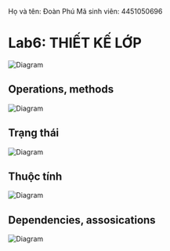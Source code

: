Họ và tên: Đoàn Phú   Mã sinh viên: 4451050696
# **Lab6: THIẾT KẾ LỚP**

![Diagram]()


## **Operations, methods**
![Diagram](https://www.planttext.com/api/plantuml/png/X5J1Rjim3BthAmYV720krgin1DsS5IYmOSKwO6T5uXmXiXH8SWfZs9Vji4_QBqoABLiktFgIKCya7yb7wT-VltVMKUFQHX9YJqA1qHO9SS99X4fIQz52qLkm5xGsj264iElvgRCEcqfgTe9V100kMd1mHjGrcc-jUgITqLBc6_8xXanefPKB_sYkeP-5TUy_DMUfEyGTrEZYuLwRc8Yrng1oU-gmXF2x2Q7-ApkYhu5HoLhfOO_aJZHOKSDB-3vOMpYtXXsfnQ-6eoddnotWG5X2fDwiDDNtz6Y4SaCRlVSLyOvLA2i_3_MLOwLJx4UgJlqOat0k33AtnxEsmhqI7ha7A4HptHwyQhJHhNBR2U38M-Q4LZO15OO20wSlTMro2M4SJI0CaGyy97toyr4rADfWmc6ffAPBlXzGuK_XR0BvxhvuIKCXCNKGVu-E2XcHVA40BpyzUF5MjYUVDBJqWd5URqyrzZrlCbX7tHhxGviJyf0tEWR6QFUbvzCs-RXKiNJfvWJ3s9Xk6c6j5-p3LShhZgTHWMq6z9HsWJEzeaN1zRCgTekNa2o1aDrcnIvxTtDpcus3VylJkqqRlUmuLZ5ScvLqB-LUIHf5U3rhdpQAJaO5-owBuaMt9JnxjU7GaV6PoHRSe0H_Pr5Sq98HAugvRYLu4tGmhNz4xr1n__3-1m00__y30000)


## **Trạng thái**
![Diagram](https://www.planttext.com/api/plantuml/png/b5NFQjim6B_xARxpe2-mmoWatLewHajp68mTF4L48hAKsNB1Z9rsw66ddNeQYrTs6GlRO32m6Jq8-XvwWht2Fbcn4rlkORdO2Vhz-_IJyhU-FSnqdEey4T6B1o_XuE0HdCm5ZIByMTFc7Tv4W9_czI4Ss_eADBFr1xa0Wi-Fi3GRme0fMvKwUXj5pKh7D66KB2y8e_EymPxkBOHNjlx4uQB8D4qcGf5bgzb7UV60YTlwNG8wZK7O-ZsoefMgB43S_RWhvSBPw6ESdyTK4tQKh8GgA9t6EaQcfsODSc7MnP0XX6ydSChCByo-mkKtV1oxJHBg-JIZFcprfO2vhR-3m71NEKXcFakuvEQhT752K3FYM91SeDXPN8ooQ6RM4iVZFD_3SPIcAct0zJM79UCuqm5DjpVxSjkjwJkOcGtAQMLAsOvZcAI7S0REKaLebk7NX4ez8Ea52A2XTxt3jgu7_Dvt8FhSrXiGvWygnXq3sXqiTAfFgAIfTq5SJH3z31kmsKL-dSVO46whstoCOCfJIlIKhbJ6zJYQiBp0aaiCXGVcfWiJQFiu8vPcs4a5brXmBbip-mSaW3I5KbWFgbtHJm9KVpD6yU66xCJR2Ftqtlzm8ZEyMduIOAv-4XOyLgwF_gGF1eDH-kX1Zia0q4yHGiC8z-r59x8z2ZlDOuKIeF4SQTpD0cygyqsofltjehqhvJp7EkEXAx6-AJxyf4lkBzXMpVloKgt7yuuR5hRwlNBNuJLtEdx5VuWSKZbt_mF_0000__y30000)

## **Thuộc tính**

![Diagram](https://www.planttext.com/api/plantuml/png/X5J1RjGm4BtdA-Q6XDGVw05LwXRK2rfHReY3iMTthJhsofaKHOWluy0dyGjundOQ9q7a4diyRzxp-Db_Vls-6qX56dlNVNdx5Mvkti6ZSTXrAKmeO_ZHGVfaU0jFqq3OmtTboVepd484fSc-ABB1Tp-xJlAuplq5zVEJlg0P1VavslCP8nhuDfKozoxevyhLvcVITGsPmrLDCJW7GrbWsZQJ-TyZwSj3VtLXGZmeKWd_I6-66MxKj0Ch-_mOg4ai8hT5iz0zCea1bc2gGegLRbEbMyhfqIMAeveILk8dpapz6aQjSHXEetFJF-0FCQQJk2r_0VBn26VjxvAXjBSbdQUleaiBfCFBPEOyni2oqhH7JmjySi92ynROYhKUz2kmgbqLptetZ2N0CZd2CbSvpFS1FSRChyL02LY74JNQ5pHxk8DDgtJ0QnWii-Kvc1BebPaloeOY2zvXhY5Gti0rMYy-arMMlq68EK8w3oHS2XVesXoxwBRTWcDlpAnb2-rki_vr1uuOqutlmRITeAZymCz0VW9Qr6e3goOkVBA5ROpIyixEhjMBgnVTAlxG9MJ4o7LzSTq_8OtH0mMm792wjNncpxMhebeOlGvZEWT-rfG7v6Nco7d_9RX3R_Zj_Gi00F__0m00)



## **Dependencies, assosications**

![Diagram]()

